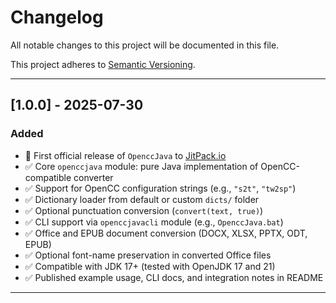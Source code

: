 # Changelog

All notable changes to this project will be documented in this file.

This project adheres to [Semantic Versioning](https://semver.org/).

---

## [1.0.0] - 2025-07-30

### Added

- 🎉 First official release of `OpenccJava` to [JitPack.io](https://jitpack.io/#laisuk/OpenccJava)
- ✅ Core `openccjava` module: pure Java implementation of OpenCC-compatible converter
- ✅ Support for OpenCC configuration strings (e.g., `"s2t"`, `"tw2sp"`)
- ✅ Dictionary loader from default or custom `dicts/` folder
- ✅ Optional punctuation conversion (`convert(text, true)`)
- ✅ CLI support via `openccjavacli` module (e.g., `OpenccJava.bat`)
- ✅ Office and EPUB document conversion (DOCX, XLSX, PPTX, ODT, EPUB)
- ✅ Optional font-name preservation in converted Office files
- ✅ Compatible with JDK 17+ (tested with OpenJDK 17 and 21)
- ✅ Published example usage, CLI docs, and integration notes in README

---

